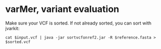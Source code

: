 # varMer, variant evaluation

Make sure your VCF is sorted. If not already sorted, you can sort with jvarkit:

```
cat $input.vcf | java -jar sortvcfonref2.jar -R $reference.fasta > $sorted.vcf
```
